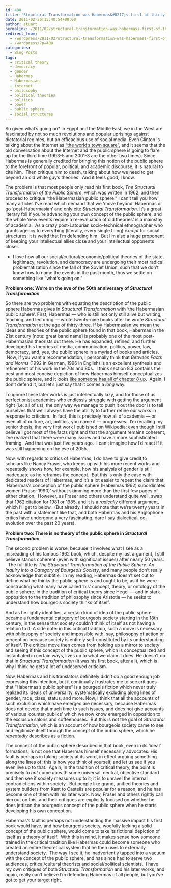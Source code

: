 ```yaml
---
id: 408
title: 'Structural Transformation was Habermas&#8217;s first of thirty books'
date: 2011-02-26T13:40:54+00:00
author: stuart
permalink: /2011/02/structural-transformation-was-habermass-first-of-thirty-books/
redirect_from:
  - /wordpress/2011/02/structural-transformation-was-habermass-first-of-thirty-books/
  - /wordpress/?p=408
categories:
  - Blog Posts
tags:
  - critical theory
  - democracy
  - gender
  - Habermas
  - Habermasian
  - internet
  - philosophy
  - political theories
  - politics
  - power
  - public sphere
  - social structures
---
```

So given what&#8217;s going on* in Egypt and the Middle East, we in the West are fascinated by not so much revolutions and popular uprisings against dictatorial regimes, but an efficacious use of social media. Even Clinton is talking about the Internet as [&#8220;the world&#8217;s town square&#8221;](http://techcrunch.com/2011/02/15/secretary-clinton-the-internet-has-become-the-worlds-town-square/), and it seems that the old conversation about the Internet and the public sphere is going to flare up for the third time (1993-5 and 2001-3 are the other two times). Since Habermas is generally credited for bringing this notion of the public sphere to the forefront of popular, political, and academic discourse, it is natural to cite him.  Then critique him to death, talking about how we need to get beyond an old white guy&#8217;s theories.  And it feels good, I know.

The problem is that most people only read his first book, _The Structural Transformation of the Public Sphere_, which was written in 1962, and then proceed to critique &#8220;the Habermasian public sphere.&#8221; I can&#8217;t tell you how many articles I&#8217;ve read which demand that we &#8216;move beyond&#8217; Habermas or go &#8216;post-Habermasian&#8217; and only cite _Structural Transformation._ It&#8217;s a great literary foil if you&#8217;re advancing your own concept of the public sphere, and the whole &#8216;new events require a re-evaluation of old theories&#8217; is a mainstay of academia.  As a crazy post-Latourian socio-technical ethnographer who grants agency to everything (literally, every single thing) _except_ for social structures, it is weird that I&#8217;m defending him.  But I&#8217;m also a huge proponent of keeping your intellectual allies close and your intellectual opponents closer.

* I love how all our social/cultural/economic/political theories of the state, legitimacy, revolution, and democracy are undergoing their most radical problematization since the fall of the Soviet Union, such that we don&#8217;t know how to name the events in the past month, thus we settle on something like &#8220;what&#8217;s going on.&#8221;

<!--more-->

**Problem one: We&#8217;re on the eve of the 50th anniversary of _Structural Transformation_** 

So there are two problems with equating the description of the public sphere Habermas gives in _Structural Transformation_ with &#8216;the Habermasian public sphere&#8217;. First, Habermas &#8212; who is still not only still alive but writing, teaching, and lecturing &#8212; wrote twenty-nine books after he wrote _Structural Transformation_ at the age of thirty-three. If by Habermasian we mean the ideas and theories of the public sphere found in that book, Habermas in the 21st century [note: great band name] is probably one of the most post-Habermasian theorists out there. He has expanded, refined, and further developed his theories of media, communication, politics, power, law, democracy, and, yes, the public sphere in a myriad of books and articles.  Now, if you want a recommendation, I personally think that _Between Facts and Norms_ (1992 in German, 1996 in English) is an excellent synthesis and refinement of his work in the 70s and 80s.  I think section 8.3 contains the best and most concise depiction of how Habermas himself conceptualizes the public sphere, and it looks [like someone has all of chapter 8 up](http://chenry.webhost.utexas.edu/civil/resources/Habermas/HabermasCivsoc.htm).  Again, I don&#8217;t defend it, but let&#8217;s just say that it comes a _long_ way.

To ignore these later works is just intellectually lazy, and for those of us perfectionist academics who endlessly struggle with getting the argument right (i.e. all of us), the only way we manage to push it out the door is to tell ourselves that we&#8217;ll always have the ability to further refine our works in response to criticism.  In fact, this is precisely how all of academia &#8212; or even all of culture, art, politics, you name it &#8212; progresses.  I&#8217;m recalling my senior thesis, the very first work I published on Wikipedia: even though I still believe I got most of the facts right and that the argument remains coherent, I&#8217;ve realized that there were many issues and have a more sophisticated framing.  And that was just five years ago.  I can&#8217;t imagine how I&#8217;d react if it was still happening on the eve of 2055.

Now, with regards to critics of Habermas, I do have to give credit to scholars like Nancy Fraser, who keeps up with his more recent works and repeatedly shows how, for example, how his analysis of gender is still inadequate as he reframes the concept.  But this is only the case with dedicated readers of Habermas, and it&#8217;s a lot easier to repeat the claim that &#8216;Habermas&#8217;s conception of the public sphere (Habermas 1962) subordinates women (Fraser 1990)&#8217; without skimming more than the first few pages of either citation.  However, as Fraser and others understand quite well, swap that 1962 citation for 1981 or 1985, and it is a _radically_ different argument, which I&#8217;ll get to below.  (But already, I should note that we&#8217;re twenty years in the past with a statement like that, and both Habermas and his Anglophone critics have undergone a very fascinating, dare I say dialectical, co-evolution over the past 20 years).

**Problem two: There is no theory of the public sphere in _Structural Transformation_**

The second problem is worse, because it involves what I see as a misreading of his famous 1962 book, which, despite my last argument, I still believe stands coherent (even with significant issues) after nearly 50 years.   The full title is _The Structural Transformation of the Public Sphere: An Inquiry into a Category of Bourgeois Society_, and many people don&#8217;t really acknowledge that subtitle.  In my reading, Habermas doesn&#8217;t set out to define what he thinks the public sphere is and ought to be, as if he were constructing what many have called &#8216;his&#8217; concept, theory, or ontology of the public sphere. In the tradition of critical theory since Hegel &#8212; and in stark opposition to the tradition of philosophy since Aristotle &#8212; he seeks to understand how bourgeois society thinks of itself.

And as he rightly identifies, a certain kind of idea of the public sphere became a fundamental category of bourgeois society starting in the 18th century, in the sense that society couldn&#8217;t think of itself as not having a relation to it. A side note: in this critical tradition, such a move is necessary with philosophy of society and impossible with, say, philosophy of action or perception because society is entirely self-constituted by its understanding of itself. The critical move then comes from holding up a mirror to society and seeing if this concept of the public sphere, which is conceptualized and instantiated in certain ways, lives up to what we claim it does. He doesn&#8217;t do that in  _Structural Transformation_ (it was his first book, after all), which is why I think he gets a lot of undeserved criticism.

Now, Habermas and his translators definitely didn&#8217;t do a good enough job expressing this intention, but it continually frustrates me to see critiques that &#8220;Habermas&#8217;s public sphere&#8221; is a bourgeois fiction which never truly realized its ideals of universality, systematically excluding along lines of gender, race, class, status, and more. Now, I think that all the accounts of such exclusion which have emerged are necessary, because Habermas does not devote that much time to such issues, and does not give accounts of various &#8216;counter-publics&#8217; which we now know emerged in opposition to the exclusive salons and coffeehouses.  But this is not the goal of _Structural Transformation_, which is an account of how bourgeois society came to see and legitimize itself through the concept of the public sphere, which he _repeatedly_ describes as a fiction.

The concept of the public sphere described in that book, even in its &#8216;ideal&#8217; formations, is not one that Habermas himself necessarily advocates. His fault is perhaps in taking society at its word, in effect arguing something along the lines of: this is how you think of yourself, and let us see if you even live up to that.  Again, in the tradition of critical theory, the point is precisely to _not_ come up with some universal, neutral, objective standard and then see if society measures up to it; it is to unravel the internal contradictions within society.  But people like grand, unified theories and system builders from Kant to Castells are popular for a reason, and he has become one of them with his later work. Now, Fraser and others rightly call him out on this, and their critiques are explicitly focused on whether he does jettison the bourgeois concept of the public sphere when he starts developing his own conception.

Habermas&#8217;s fault is perhaps not understanding the massive impact his first book would have, and how bourgeois society, woefully lacking a solid concept of the public sphere, would come to take its fictional depiction of itself as a theory of itself.  With this in mind, it makes sense how someone trained in the critical tradition like Habermas could become someone who created an entire theoretical system that he then uses to externally understand society.  The way I see it, he inadvertently tapped into a vacuum with the concept of the public sphere, and has since had to serve two audiences, critical/cultural theorists and social/political scientists.  I have my own critiques of both _Structural Transformation_ and his later works, and again, really can&#8217;t believe I&#8217;m defending Habermas of all people, but you&#8217;ve got to get your target right.